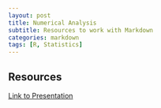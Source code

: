 ```yaml
---
layout: post
title: Numerical Analysis
subtitle: Resources to work with Markdown
categories: markdown
tags: [R, Statistics]
---
```


## Resources

[Link to Presentation](../subfiles/ProReport-6.pdf)
